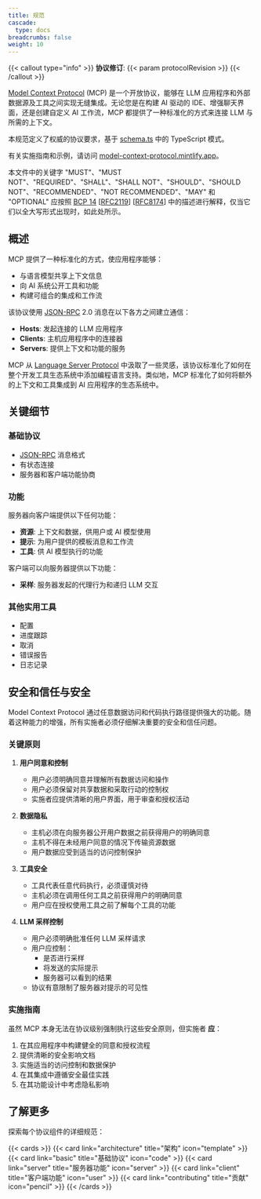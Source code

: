 ```yaml
---
title: 规范
cascade:
  type: docs
breadcrumbs: false
weight: 10
---
```


{{< callout type="info" >}}
**协议修订**: {{< param protocolRevision >}}
{{< /callout >}}

[Model Context Protocol](https://model-context-protocol.mintlify.app) (MCP) 是一个开放协议，能够在 LLM 应用程序和外部数据源及工具之间实现无缝集成。无论您是在构建 AI 驱动的 IDE、增强聊天界面，还是创建自定义 AI 工作流，MCP 都提供了一种标准化的方式来连接 LLM 与所需的上下文。

本规范定义了权威的协议要求，基于 [schema.ts](https://github.com/modelcontextprotocol/specification/blob/main/schema/schema.ts) 中的 TypeScript 模式。

有关实施指南和示例，请访问 [model-context-protocol.mintlify.app](https://model-context-protocol.mintlify.app)。

本文件中的关键字 "MUST"、"MUST NOT"、"REQUIRED"、"SHALL"、"SHALL NOT"、"SHOULD"、"SHOULD NOT"、"RECOMMENDED"、"NOT RECOMMENDED"、"MAY" 和 "OPTIONAL" 应按照 [BCP 14](https://datatracker.ietf.org/doc/html/bcp14) [[RFC2119](https://datatracker.ietf.org/doc/html/rfc2119)] [[RFC8174](https://datatracker.ietf.org/doc/html/rfc8174)] 中的描述进行解释，仅当它们以全大写形式出现时，如此处所示。

## 概述

MCP 提供了一种标准化的方式，使应用程序能够：

- 与语言模型共享上下文信息
- 向 AI 系统公开工具和功能
- 构建可组合的集成和工作流

该协议使用 [JSON-RPC](https://www.jsonrpc.org/) 2.0 消息在以下各方之间建立通信：

- **Hosts**: 发起连接的 LLM 应用程序
- **Clients**: 主机应用程序中的连接器
- **Servers**: 提供上下文和功能的服务

MCP 从 [Language Server Protocol](https://microsoft.github.io/language-server-protocol/) 中汲取了一些灵感，该协议标准化了如何在整个开发工具生态系统中添加编程语言支持。类似地，MCP 标准化了如何将额外的上下文和工具集成到 AI 应用程序的生态系统中。

## 关键细节

### 基础协议
- [JSON-RPC](https://www.jsonrpc.org/) 消息格式
- 有状态连接
- 服务器和客户端功能协商

### 功能

服务器向客户端提供以下任何功能：

- **资源**: 上下文和数据，供用户或 AI 模型使用
- **提示**: 为用户提供的模板消息和工作流
- **工具**: 供 AI 模型执行的功能

客户端可以向服务器提供以下功能：

- **采样**: 服务器发起的代理行为和递归 LLM 交互

### 其他实用工具

- 配置
- 进度跟踪
- 取消
- 错误报告
- 日志记录

## 安全和信任与安全

Model Context Protocol 通过任意数据访问和代码执行路径提供强大的功能。随着这种能力的增强，所有实施者必须仔细解决重要的安全和信任问题。

### 关键原则

1. **用户同意和控制**
   - 用户必须明确同意并理解所有数据访问和操作
   - 用户必须保留对共享数据和采取行动的控制权
   - 实施者应提供清晰的用户界面，用于审查和授权活动

2. **数据隐私**
   - 主机必须在向服务器公开用户数据之前获得用户的明确同意
   - 主机不得在未经用户同意的情况下传输资源数据
   - 用户数据应受到适当的访问控制保护

3. **工具安全**
   - 工具代表任意代码执行，必须谨慎对待
   - 主机必须在调用任何工具之前获得用户的明确同意
   - 用户应在授权使用工具之前了解每个工具的功能

4. **LLM 采样控制**
   - 用户必须明确批准任何 LLM 采样请求
   - 用户应控制：
     - 是否进行采样
     - 将发送的实际提示
     - 服务器可以看到的结果
   - 协议有意限制了服务器对提示的可见性

### 实施指南

虽然 MCP 本身无法在协议级别强制执行这些安全原则，但实施者 **应**：

1. 在其应用程序中构建健全的同意和授权流程
2. 提供清晰的安全影响文档
3. 实施适当的访问控制和数据保护
4. 在其集成中遵循安全最佳实践
5. 在其功能设计中考虑隐私影响

## 了解更多

探索每个协议组件的详细规范：

{{< cards >}}
  {{< card link="architecture" title="架构" icon="template" >}}
  {{< card link="basic" title="基础协议" icon="code" >}}
  {{< card link="server" title="服务器功能" icon="server" >}}
  {{< card link="client" title="客户端功能" icon="user" >}}
  {{< card link="contributing" title="贡献" icon="pencil" >}}
{{< /cards >}}
